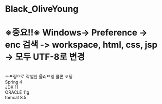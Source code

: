 
# Black_OliveYoung
# ※중요!!※ Windows-> Preference -> enc 검색 -> workspace, html, css, jsp -> 모두 UTF-8로 변경 <br>
<br>
스프링으로 작업한 올리브영 클론 코딩<br>
Spring 4<br>
JDK 11<br>
ORACLE 11g<br>
tomcat 8.5<br>

